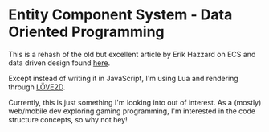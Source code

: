 # Entity Component System - Data Oriented Programming

This is a rehash of the old but excellent article by Erik Hazzard on ECS and data driven design found [here](http://vasir.net/blog/game-development/how-to-build-entity-component-system-in-javascript).

Except instead of writing it in JavaScript, I'm using Lua and rendering through [LÖVE2D](https://love2d.org/).

Currently, this is just something I'm looking into out of interest. As a (mostly) web/mobile dev exploring gaming programming, I'm interested in the code structure concepts, so why not hey!
